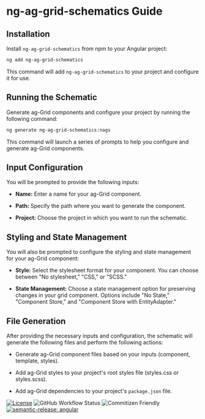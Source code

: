 # ng-ag-grid-schematics Guide

## Installation

Install `ng-ag-grid-schematics` from npm to your Angular project:

```bash
ng add ng-ag-grid-schematics
```

This command will add `ng-ag-grid-schematics` to your project and configure it for use.

## Running the Schematic

Generate ag-Grid components and configure your project by running the following command:

```bash
ng generate ng-ag-grid-schematics:nags
```

This command will launch a series of prompts to help you configure and generate ag-Grid components.

## Input Configuration

You will be prompted to provide the following inputs:

- **Name:** Enter a name for your ag-Grid component.

- **Path:** Specify the path where you want to generate the component.

- **Project:** Choose the project in which you want to run the schematic.

## Styling and State Management

You will also be prompted to configure the styling and state management for your ag-Grid component:

- **Style:** Select the stylesheet format for your component. You can choose between "No stylesheet," "CSS," or "SCSS."

- **State Management:** Choose a state management option for preserving changes in your grid component. Options include "No State," "Component Store," and "Component Store with EntityAdapter."

## File Generation

After providing the necessary inputs and configuration, the schematic will generate the following files and perform the following actions:

- Generate ag-Grid component files based on your inputs (component, template, styles).

- Add ag-Grid styles to your project's root styles file (styles.css or styles.scss).

- Add ag-Grid dependencies to your project's `package.json` file.

[![License](https://img.shields.io/badge/license-MIT-blue.svg)](https://github.com/Sgryts/ng-ag-grid-schematics/blob/main/LICENSE)
![GitHub Workflow Status](https://github.com/Sgryts/ng-ag-grid-schematics/actions/workflows/release.yml/badge.svg)
![Commitizen Friendly](https://img.shields.io/badge/commitizen-friendly-brightgreen.svg)
[![semantic-release: angular](https://img.shields.io/badge/semantic--release-angular-e10079?logo=semantic-release)](https://github.com/semantic-release/semantic-release)
